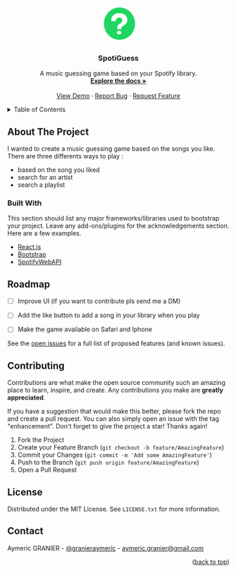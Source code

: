 <div id="top"></div>



<!-- PROJECT LOGO -->
<br />
<div align="center">
  <a href="https://github.com/ricothefish/spotiguess">
    <img src="public/logo.png" alt="Logo" width="80" height="80">
  </a>

  <h3 align="center">SpotiGuess</h3>

  <p align="center">
    A music guessing game based on your Spotify library.
    <br />
    <a href="https://github.com/ricothefish/spotiguess"><strong>Explore the docs »</strong></a>
    <br />
    <br />
    <a href="https://spotiguess.com">View Demo</a>
    ·
    <a href="https://github.com/ricothefish/spotiguess/issues">Report Bug</a>
    ·
    <a href="https://github.com/ricothefish/spotiguess/issues">Request Feature</a>
  </p>
</div>



<!-- TABLE OF CONTENTS -->
<details>
  <summary>Table of Contents</summary>
  <ol>
    <li>
      <a href="#about-the-project">About The Project</a>
      <ul>
        <li><a href="#built-with">Built With</a></li>
      </ul>
    </li>
    <li><a href="#roadmap">Roadmap</a></li>
    <li><a href="#contributing">Contributing</a></li>
    <li><a href="#license">License</a></li>
    <li><a href="#contact">Contact</a></li>
  </ol>
</details>



<!-- ABOUT THE PROJECT -->
## About The Project


I wanted to create a music guessing game based on the songs you like. 
There are three differents ways to play :

* based on the song you liked
* search for an artist
* search a playlist






### Built With

This section should list any major frameworks/libraries used to bootstrap your project. Leave any add-ons/plugins for the acknowledgements section. Here are a few examples.

* [React.js](https://reactjs.org/)
* [Bootstrap](https://getbootstrap.com)
* [SpotifyWebAPI](https://developer.spotify.com/documentation/web-api/)



<!-- ROADMAP -->
## Roadmap

- [ ] Improve UI (if you want to contribute pls send me a DM)
- [ ] Add the like button to add a song in your library when you play
- [ ] Make the game available on Safari and Iphone


See the [open issues](https://github.com/othneildrew/Best-README-Template/issues) for a full list of proposed features (and known issues).


<!-- CONTRIBUTING -->
## Contributing

Contributions are what make the open source community such an amazing place to learn, inspire, and create. Any contributions you make are **greatly appreciated**.

If you have a suggestion that would make this better, please fork the repo and create a pull request. You can also simply open an issue with the tag "enhancement".
Don't forget to give the project a star! Thanks again!

1. Fork the Project
2. Create your Feature Branch (`git checkout -b feature/AmazingFeature`)
3. Commit your Changes (`git commit -m 'Add some AmazingFeature'`)
4. Push to the Branch (`git push origin feature/AmazingFeature`)
5. Open a Pull Request


<!-- LICENSE -->
## License

Distributed under the MIT License. See `LICENSE.txt` for more information.

<!-- CONTACT -->
## Contact

Aymeric GRANIER - [@granieraymeric](https://twitter.com/granieraymeric) - aymeric.granier@gmail.com



<p align="right">(<a href="#top">back to top</a>)</p>
